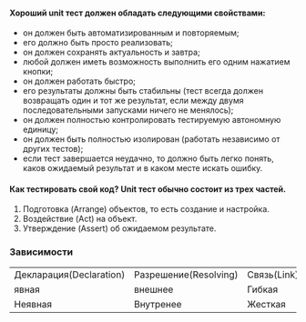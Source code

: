 #### Хороший unit тест должен обладать следующими свойствами:
* он должен быть автоматизированным и повторяемым;
* его должно быть просто реализовать;
* он должен сохранять актуальность и завтра;
* любой должен иметь возможность выполнить его одним нажатием кнопки;
* он должен работать быстро;
* его результаты должны быть стабильны (тест всегда должен возвращать один и тот же результат, если между двумя последовательными запусками ничего не менялось);
* он должен полностью контролировать тестируемую автономную единицу;
* он должен быть полностью изолирован (работать независимо от других тестов);
* если тест завершается неудачно, то должно быть легко понять, каков ожидаемый результат и в каком месте искать ошибку.

#### Как тестировать свой код? Unit тест обычно состоит из трех частей.
1. Подготовка (Arrange) объектов, то есть создание и настройка.
1. Воздействие (Act) на объект.
1. Утверждение (Assert) об ожидаемом результате.

### Зависимости
<table>
  <tr>
    <td>
      Декларация(Declaration)
    </td>
    <td>
      Разрешение(Resolving)
    </td>
    <td>
      Связь(Link)
    </td>
  </tr>
  <tr>
    <td>
      явная
    </td>
    <td>
      внешнее
    </td>
    <td>
      Гибкая
    </td>
  </tr>
  <tr>
    <td>
      Неявная
    </td>
    <td>
      Внутренее
    </td>
    <td>
      Жесткая
    </td>
  </tr>
</table>
